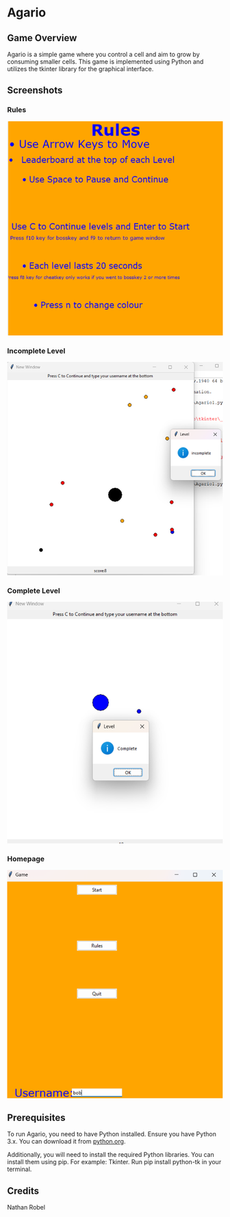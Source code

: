 # Agario

## Game Overview

Agario is a simple game where you control a cell and aim to grow by consuming smaller cells. This game is implemented using Python and utilizes the tkinter library for the graphical interface.

## Screenshots

### Rules

![Rules](Rules.png)

### Incomplete Level

![Incomplete Level](Incomplete_Level.png)

### Complete Level

![Complete Level](Complete.png)

### Homepage

![Homepage](Homepage.png)

## Prerequisites

To run Agario, you need to have Python installed. Ensure you have Python 3.x. You can download it from [python.org](https://www.python.org/).

Additionally, you will need to install the required Python libraries. You can install them using pip. For example: Tkinter. 
Run pip install python-tk in your terminal.



## Credits
Nathan Robel
